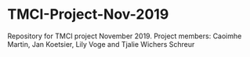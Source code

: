 # TMCI-Project-Nov-2019
Repository for TMCI project November 2019. Project members: Caoimhe Martin, Jan Koetsier, Lily Voge and Tjalie Wichers Schreur
